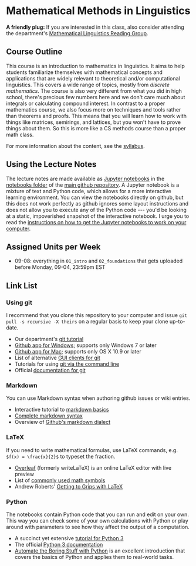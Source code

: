 Mathematical Methods in Linguistics
===================================

**A friendly plug:** If you are interested in this class, also consider attending the department's [Mathematical Linguistics Reading Group](http://complab-stonybrook.github.io/mlrg/).

Course Outline
--------------

This course is an introduction to mathematics in linguistics.
It aims to help students familiarize themselves with mathematical concepts and applications that are widely relevant to theoretical and/or computational linguistics. 
This covers a wide range of topics, mostly from *discrete mathematics*.
The course is also very different from what you did in high school, there's precious few numbers here and we don't care much about integrals or calculating compound interest.
In contrast to a proper mathematics course, we also focus more on techniques and tools rather than theorems and proofs.
This means that you will learn how to work with things like matrices, semirings, and lattices, but you won't have to prove things about them.
So this is more like a CS methods course than a proper math class.

For more information about the content, see the [syllabus].

Using the Lecture Notes
-----------------------

The lecture notes are made available as [Jupyter notebooks](http://jupyter.org/) in the [notebooks folder](./tree/master/notebooks) of the [main github repository](https://github.com/StonyBrook-Lin539-F17/main). 
A Jupyter notebook is a mixture of text and Python code, which allows for a more interactive learning environment.
You can view the notebooks directly on github, but this does not work perfectly as github ignores some layout instructions and does not allow you to execute any of the Python code --- you'd be looking at a static, impoverished snapshot of the interactive notebook.
I urge you to read the [instructions on how to get the Jupyter notebooks to work on your computer][instructions].


Assigned Units per Week
--------------------------

- 09-08: everything in `01_intro` and `02_foundations` that gets uploaded before Monday, 09-04, 23:59pm EST


Link List
---------

### Using git

I recommend that you clone this repository to your computer and issue `git pull -s recursive -X theirs` on a regular basis to keep your clone up-to-date.

- Our department's [git tutorial](https://github.com/CompLab-StonyBrook/git_training)
- [Github app for Windows](http://windows.github.com); supports only Windows 7 or later
- [Github app for Mac](http://mac.github.com); supports only OS X 10.9 or later
- List of alternative [GUI clients for git](http://git-scm.com/downloads/guis)
- Tutorials for using [git via the command line](https://www.atlassian.com/git/tutorials)
- Official [documentation for git](http://git-scm.com/doc)


### Markdown

You can use Markdown syntax when authoring github issues or wiki entries.

- Interactive tutorial to [markdown basics](http://markdowntutorial.com/)
- [Complete markdown syntax](http://daringfireball.net/projects/markdown/syntax)
- Overview of [Github's markdown dialect](https://help.github.com/categories/writing-on-github/)


### LaTeX

If you need to write mathematical formulas, use LaTeX commands, e.g. `$f(x) = \frac{x}{2}$` to typeset the fraction.

- [Overleaf](https://www.overleaf.com/) (formerly writeLaTeX) is an online LaTeX editor with live preview
- List of [commonly used math symbols](http://web.ift.uib.no/Teori/KURS/WRK/TeX/symALL.html)
- Andrew Roberts' [Getting to Grips with LaTeX](http://www.andy-roberts.net/writing/latex)


### Python

The notebooks contain Python code that you can run and edit on your own.
This way you can check some of your own calculations with Python or play around with parameters to see how they affect the output of a computation.

- A succinct yet extensive [tutorial for Python 3](http://www.python-course.eu/python3_course.php)
- The official [Python 3 documentation](https://docs.python.org/3/)
- [Automate the Boring Stuff with Python](https://automatetheboringstuff.com/) is an excellent introduction that covers the basics of Python and applies them to real-world tasks.


[private]: ../../../private
[syllabus]: ./source/00_syllabus/syllabus.mdown
[instructions]: ./source/00_syllabus/setup.mdown
